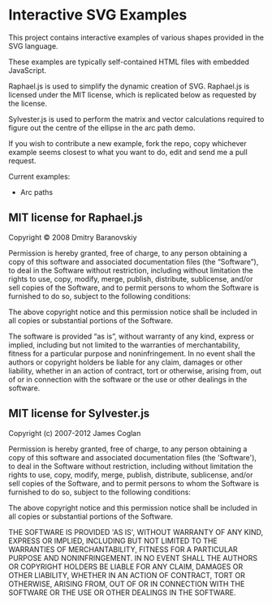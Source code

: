 # Interactive SVG Examples

This project contains interactive examples of various shapes provided in the SVG language.

These examples are typically self-contained HTML files with embedded JavaScript.

Raphael.js is used to simplify the dynamic creation of SVG. Raphael.js is licensed under the MIT license, which is replicated below as requested by the license.

Sylvester.js is used to perform the matrix and vector calculations required to figure out the centre of the ellipse in the arc path demo.

If you wish to contribute a new example, fork the repo, copy whichever example seems closest to what you want to do, edit and send me a pull request.

Current examples:
- Arc paths



## MIT license for Raphael.js

Copyright © 2008 Dmitry Baranovskiy

Permission is hereby granted, free of charge, to any person obtaining a copy of this software and associated documentation files (the “Software”), to deal in the Software without restriction, including without limitation the rights to use, copy, modify, merge, publish, distribute, sublicense, and/or sell copies of the Software, and to permit persons to whom the Software is furnished to do so, subject to the following conditions:

The above copyright notice and this permission notice shall be included in all copies or substantial portions of the Software.

The software is provided “as is”, without warranty of any kind, express or implied, including but not limited to the warranties of merchantability, fitness for a particular purpose and noninfringement. In no event shall the authors or copyright holders be liable for any claim, damages or other liability, whether in an action of contract, tort or otherwise, arising from, out of or in connection with the software or the use or other dealings in the software.


## MIT license for Sylvester.js

Copyright (c) 2007-2012 James Coglan

Permission is hereby granted, free of charge, to any person obtaining a copy of this software and associated documentation files (the 'Software'), to deal in the Software without restriction, including without limitation the rights to use, copy, modify, merge, publish, distribute, sublicense, and/or sell copies of the Software, and to permit persons to whom the Software is furnished to do so, subject to the following conditions:

The above copyright notice and this permission notice shall be included in all copies or substantial portions of the Software.

THE SOFTWARE IS PROVIDED 'AS IS', WITHOUT WARRANTY OF ANY KIND, EXPRESS OR IMPLIED, INCLUDING BUT NOT LIMITED TO THE WARRANTIES OF MERCHANTABILITY, FITNESS FOR A PARTICULAR PURPOSE AND NONINFRINGEMENT. IN NO EVENT SHALL THE AUTHORS OR COPYRIGHT HOLDERS BE LIABLE FOR ANY CLAIM, DAMAGES OR OTHER LIABILITY, WHETHER IN AN ACTION OF CONTRACT, TORT OR OTHERWISE, ARISING FROM, OUT OF OR IN CONNECTION WITH THE SOFTWARE OR THE USE OR OTHER DEALINGS IN THE SOFTWARE.